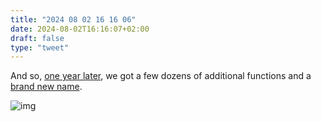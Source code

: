 ```yaml
---
title: "2024 08 02 16 16 06"
date: 2024-08-02T16:16:07+02:00
draft: false
type: "tweet"
---
```

And so, [one year later](https://writings.stephenwolfram.com/2024/01/the-story-continues-announcing-version-14-of-wolfram-language-and-mathematica/), we got a few dozens of additional functions and a [brand new name](https://writings.stephenwolfram.com/2024/07/yet-more-new-ideas-and-new-functions-launching-version-14-1-of-wolfram-language-mathematica/).

![img](/img/2024-08-02-16-15-50.png)
